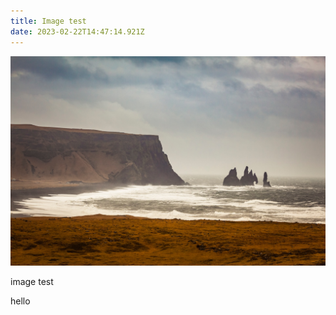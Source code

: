 ```yaml
---
title: Image test
date: 2023-02-22T14:47:14.921Z
---
```

![](/public/maciek-sulkowski-w4pgnlbd8ai-unsplash.jpg)

image test

hello
